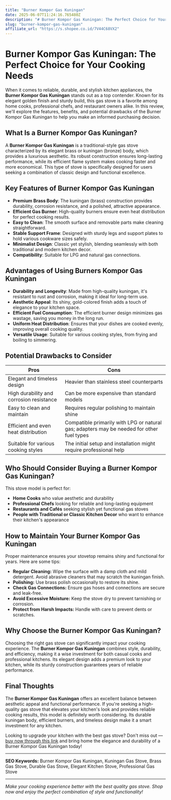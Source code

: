 ```yaml
---
title: "Burner Kompor Gas Kuningan"
date: 2025-06-07T11:24:16.765480Z
description: "# Burner Kompor Gas Kuningan: The Perfect Choice for Your Cooking Needs..."
slug: "burner-kompor-gas-kuningan"
affiliate_url: "https://s.shopee.co.id/7V44C68VX2"
---
```

# Burner Kompor Gas Kuningan: The Perfect Choice for Your Cooking Needs

When it comes to reliable, durable, and stylish kitchen appliances, the **Burner Kompor Gas Kuningan** stands out as a top contender. Known for its elegant golden finish and sturdy build, this gas stove is a favorite among home cooks, professional chefs, and restaurant owners alike. In this review, we'll explore the features, benefits, and potential drawbacks of the Burner Kompor Gas Kuningan to help you make an informed purchasing decision.

## What Is a Burner Kompor Gas Kuningan?

A **Burner Kompor Gas Kuningan** is a traditional-style gas stove characterized by its elegant brass or kuningan (bronze) body, which provides a luxurious aesthetic. Its robust construction ensures long-lasting performance, while its efficient flame system makes cooking faster and more economical. This type of stove is specifically designed for users seeking a combination of classic design and functional excellence.

## Key Features of Burner Kompor Gas Kuningan

- **Premium Brass Body**: The kuningan (brass) construction provides durability, corrosion resistance, and a polished, attractive appearance.
- **Efficient Gas Burner**: High-quality burners ensure even heat distribution for perfect cooking results.
- **Easy to Clean**: The smooth surface and removable parts make cleaning straightforward.
- **Stable Support Frame**: Designed with sturdy legs and support plates to hold various cookware sizes safely.
- **Minimalist Design**: Classic yet stylish, blending seamlessly with both traditional and modern kitchen decor.
- **Compatibility**: Suitable for LPG and natural gas connections.

## Advantages of Using Burners Kompor Gas Kuningan

- **Durability and Longevity**: Made from high-quality kuningan, it's resistant to rust and corrosion, making it ideal for long-term use.
- **Aesthetic Appeal**: Its shiny, gold-colored finish adds a touch of elegance to your kitchen space.
- **Efficient Fuel Consumption**: The efficient burner design minimizes gas wastage, saving you money in the long run.
- **Uniform Heat Distribution**: Ensures that your dishes are cooked evenly, improving overall cooking quality.
- **Versatile Usage**: Suitable for various cooking styles, from frying and boiling to simmering.

## Potential Drawbacks to Consider

| Pros                                        | Cons                                                     |
|----------------------------------------------|----------------------------------------------------------|
| Elegant and timeless design                 | Heavier than stainless steel counterparts             |
| High durability and corrosion resistance    | Can be more expensive than standard models             |
| Easy to clean and maintain                    | Requires regular polishing to maintain shine          |
| Efficient and even heat distribution          | Compatible primarily with LPG or natural gas; adapters may be needed for other fuel types |
| Suitable for various cooking styles          | The initial setup and installation might require professional help |

## Who Should Consider Buying a Burner Kompor Gas Kuningan?

This stove model is perfect for:

- **Home Cooks** who value aesthetic and durability
- **Professional Chefs** looking for reliable and long-lasting equipment
- **Restaurants and Cafés** seeking stylish yet functional gas stoves
- **People with Traditional or Classic Kitchen Decor** who want to enhance their kitchen's appearance

## How to Maintain Your Burner Kompor Gas Kuningan

Proper maintenance ensures your stovetop remains shiny and functional for years. Here are some tips:

- **Regular Cleaning:** Wipe the surface with a damp cloth and mild detergent. Avoid abrasive cleaners that may scratch the kuningan finish.
- **Polishing:** Use brass polish occasionally to restore its shine.
- **Check Gas Connections:** Ensure gas hoses and connections are secure and leak-free.
- **Avoid Excessive Moisture:** Keep the stove dry to prevent tarnishing or corrosion.
- **Protect from Harsh Impacts:** Handle with care to prevent dents or scratches.

## Why Choose the Burner Kompor Gas Kuningan?

Choosing the right gas stove can significantly impact your cooking experience. The **Burner Kompor Gas Kuningan** combines style, durability, and efficiency, making it a wise investment for both casual cooks and professional kitchens. Its elegant design adds a premium look to your kitchen, while its sturdy construction guarantees years of reliable performance.

## Final Thoughts

The **Burner Kompor Gas Kuningan** offers an excellent balance between aesthetic appeal and functional performance. If you're seeking a high-quality gas stove that elevates your kitchen's look and provides reliable cooking results, this model is definitely worth considering. Its durable kuningan body, efficient burners, and timeless design make it a smart investment for any kitchen.

Looking to upgrade your kitchen with the best gas stove? Don't miss out — [buy now through this link](https://s.shopee.co.id/7V44C68VX2) and bring home the elegance and durability of a Burner Kompor Gas Kuningan today!

---

**SEO Keywords:** Burner Kompor Gas Kuningan, Kuningan Gas Stove, Brass Gas Stove, Durable Gas Stove, Elegant Kitchen Stove, Professional Gas Stove

---

*Make your cooking experience better with the best quality gas stove. Shop now and enjoy the perfect combination of style and functionality!*